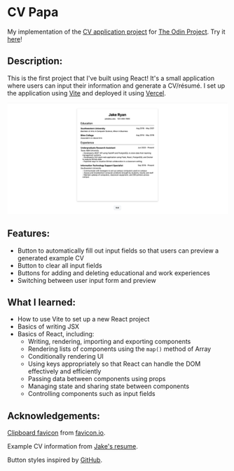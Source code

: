 # CV Papa

My implementation of the [CV application project](https://www.theodinproject.com/lessons/node-path-react-new-cv-application) for [The Odin Project](https://www.theodinproject.com/). Try it [here](https://cv-papa.vercel.app/)!

## Description:

This is the first project that I've built using React! It's a small application where users can input their information and generate a CV/résumé. I set up the application using [Vite](https://vitejs.dev/) and deployed it using [Vercel](https://vercel.com/).

![Screenshot of generated example CV](./public/demo-img.png)

## Features:

- Button to automatically fill out input fields so that users can preview a generated example CV
- Button to clear all input fields
- Buttons for adding and deleting educational and work experiences
- Switching between user input form and preview

## What I learned:

- How to use Vite to set up a new React project
- Basics of writing JSX
- Basics of React, including:
  - Writing, rendering, importing and exporting components
  - Rendering lists of components using the `map()` method of Array
  - Conditionally rendering UI
  - Using keys appropriately so that React can handle the DOM effectively and efficiently
  - Passing data between components using props
  - Managing state and sharing state between components
  - Controlling components such as input fields

## Acknowledgements:

[Clipboard favicon](https://favicon.io/emoji-favicons/clipboard) from [favicon.io](https://favicon.io/).

Example CV information from [Jake's resume](https://www.overleaf.com/latex/templates/jakes-resume/syzfjbzwjncs).

Button styles inspired by [GitHub](https://github.com/).
